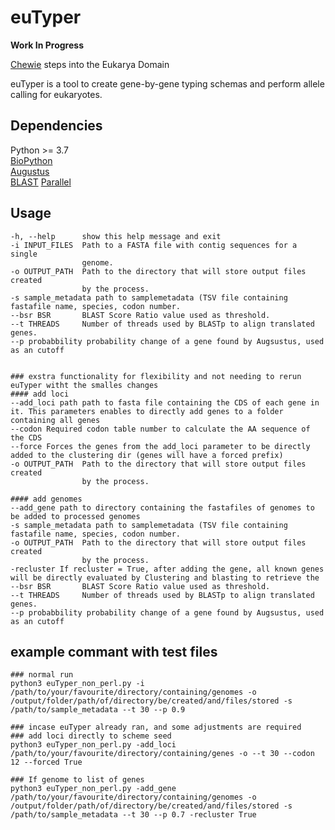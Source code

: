 # euTyper

**Work In Progress**

[Chewie](https://github.com/B-UMMI/chewBBACA) steps into the Eukarya Domain

euTyper is a tool to create gene-by-gene typing schemas and perform allele calling for eukaryotes.

## Dependencies

Python >= 3.7  
[BioPython](https://github.com/biopython/biopython)  
[Augustus](https://github.com/Gaius-Augustus/Augustus)  
[BLAST](https://www.ncbi.nlm.nih.gov/books/NBK279671/)
[Parallel](https://www.howtoinstall.me/ubuntu/18-04/parallel/)

## Usage

```
-h, --help      show this help message and exit
-i INPUT_FILES  Path to a FASTA file with contig sequences for a single
                genome.
-o OUTPUT_PATH  Path to the directory that will store output files created
                by the process.
-s sample_metadata path to samplemetadata (TSV file containing fastafile name, species, codon number.
--bsr BSR       BLAST Score Ratio value used as threshold.
--t THREADS     Number of threads used by BLASTp to align translated genes.
--p probabbility probability change of a gene found by Augsustus, used as an cutoff


### exstra functionality for flexibility and not needing to rerun euTyper witht the smalles changes
#### add loci
--add_loci path path to fasta file containing the CDS of each gene in it. This parameters enables to directly add genes to a folder containing all genes
--codon Required codon table number to calculate the AA sequence of the CDS
--force Forces the genes from the add_loci parameter to be directly added to the clustering dir (genes will have a forced prefix)
-o OUTPUT_PATH  Path to the directory that will store output files created
                by the process.
                
#### add genomes
--add_gene path to directory containing the fastafiles of genomes to be added to processed genomes
-s sample_metadata path to samplemetadata (TSV file containing fastafile name, species, codon number.
-o OUTPUT_PATH  Path to the directory that will store output files created
                by the process.
-recluster If recluster = True, after adding the gene, all known genes will be directly evaluated by Clustering and blasting to retrieve the 
--bsr BSR       BLAST Score Ratio value used as threshold.
--t THREADS     Number of threads used by BLASTp to align translated genes.
--p probabbility probability change of a gene found by Augsustus, used as an cutoff

```

## example commant with test files
```
### normal run
python3 euTyper_non_perl.py -i /path/to/your/favourite/directory/containing/genomes -o /output/folder/path/of/directory/be/created/and/files/stored -s /path/to/sample_metadata --t 30 --p 0.9

### incase euTyper already ran, and some adjustments are required
### add loci directly to scheme seed
python3 euTyper_non_perl.py -add_loci /path/to/your/favourite/directory/containing/genes -o --t 30 --codon 12 --forced True

### If genome to list of genes
python3 euTyper_non_perl.py -add_gene /path/to/your/favourite/directory/containing/genomes -o /output/folder/path/of/directory/be/created/and/files/stored -s /path/to/sample_metadata --t 30 --p 0.7 -recluster True

```
